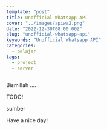 ```yaml
---
template: "post"
title: Unofficial Whatsapp API
cover: "../images/apiwa2.png"
date: "2022-12-30T08:00:00Z"
slug: "unofficial-whatsapp-api"
keywords: "Unofficial Whatsapp API"
categories:
  - belajar
tags:
  - project
  - server
---
```


Bismillah ....

TODO!


sumber

Have a nice day!
